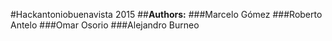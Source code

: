 #Hackantoniobuenavista 2015
##**Authors:**
###Marcelo Gómez
###Roberto Antelo
###Omar Osorio
###Alejandro Burneo
